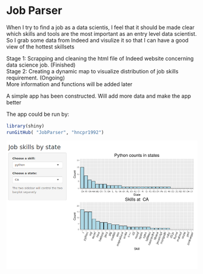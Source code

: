 # Job Parser
When I try to find a job as a data scientis, I feel that it should be made clear which skills and tools are the most important as an entry level data scientist. So I grab some data from Indeed and visulize it so that I can have a good view of the hottest skillsets <br>

Stage 1: Scrapping and cleaning the html file of Indeed website concerning data science job. (Finished) <br>
Stage 2: Creating a dynamic map to visualize distribution of job skills requirement. (Ongoing) <br>
More information and functions will be added later

A simple app has been constructed. Will add more data and make the app better <br>

The app could be run by:
```r
library(shiny)
runGitHub( "JobParser", "hncpr1992") 
```

<img src="app.png">

